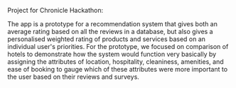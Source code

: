Project for Chronicle Hackathon:

The app is a prototype for a recommendation system that gives both an average rating based on all the reviews in a database, but also gives a personalised weighted rating of 
products and services based on an individual user's priorities. For the prototype, we focused on comparison of hotels to demonstrate how the system would function very basically
by assigning the attributes of location, hospitality, cleaniness, amenities, and ease of booking to gauge which of these attributes were more important to the user based on 
their reviews and surveys. 
